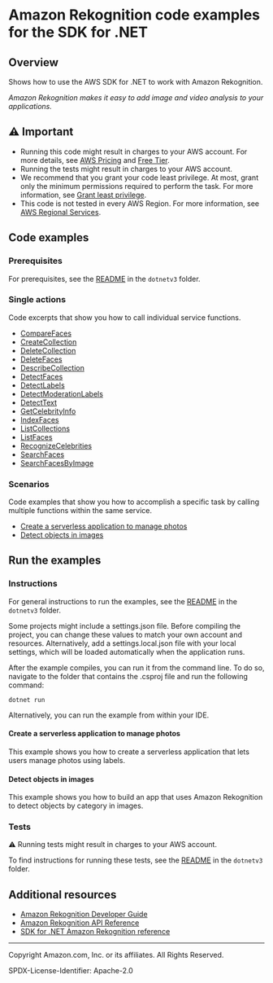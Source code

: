 # Amazon Rekognition code examples for the SDK for .NET

## Overview

Shows how to use the AWS SDK for .NET to work with Amazon Rekognition.

<!--custom.overview.start-->
<!--custom.overview.end-->

_Amazon Rekognition makes it easy to add image and video analysis to your applications._

## ⚠ Important

* Running this code might result in charges to your AWS account. For more details, see [AWS Pricing](https://aws.amazon.com/pricing/) and [Free Tier](https://aws.amazon.com/free/).
* Running the tests might result in charges to your AWS account.
* We recommend that you grant your code least privilege. At most, grant only the minimum permissions required to perform the task. For more information, see [Grant least privilege](https://docs.aws.amazon.com/IAM/latest/UserGuide/best-practices.html#grant-least-privilege).
* This code is not tested in every AWS Region. For more information, see [AWS Regional Services](https://aws.amazon.com/about-aws/global-infrastructure/regional-product-services).

<!--custom.important.start-->
<!--custom.important.end-->

## Code examples

### Prerequisites

For prerequisites, see the [README](../README.md#Prerequisites) in the `dotnetv3` folder.


<!--custom.prerequisites.start-->
<!--custom.prerequisites.end-->

### Single actions

Code excerpts that show you how to call individual service functions.

- [CompareFaces](CompareFacesExample/CompareFaces.cs#L6)
- [CreateCollection](CreateCollectionExample/CreateCollection.cs#L6)
- [DeleteCollection](DeleteCollectionExample/DeleteCollection.cs#L6)
- [DeleteFaces](DeleteFacesExample/DeleteFaces.cs#L6)
- [DescribeCollection](DescribeCollectionExample/DescribeCollection.cs#L6)
- [DetectFaces](DetectFacesExample/DetectFaces.cs#L6)
- [DetectLabels](DetectLabelsExample/DetectLabels.cs#L6)
- [DetectModerationLabels](DetectModerationLabelsExample/DetectModerationLabels.cs#L6)
- [DetectText](DetectTextExample/DetectText.cs#L6)
- [GetCelebrityInfo](CelebrityInfoExample/CelebrityInfo.cs#L6)
- [IndexFaces](AddFacesExample/AddFaces.cs#L6)
- [ListCollections](ListCollectionsExample/ListCollections.cs#L6)
- [ListFaces](ListFacesExample/ListFaces.cs#L6)
- [RecognizeCelebrities](CelebritiesInImageExample/CelebritiesInImage.cs#L6)
- [SearchFaces](SearchFacesMatchingIdExample/SearchFacesMatchingId.cs#L6)
- [SearchFacesByImage](SearchFacesMatchingImageExample/SearchFacesMatchingImage.cs#L6)

### Scenarios

Code examples that show you how to accomplish a specific task by calling multiple
functions within the same service.

- [Create a serverless application to manage photos](../cross-service/PhotoAssetManager)
- [Detect objects in images](../cross-service/PhotoAnalyzerApp)


<!--custom.examples.start-->
<!--custom.examples.end-->

## Run the examples

### Instructions

For general instructions to run the examples, see the
[README](../README.md#building-and-running-the-code-examples) in the `dotnetv3` folder.

Some projects might include a settings.json file. Before compiling the project,
you can change these values to match your own account and resources. Alternatively,
add a settings.local.json file with your local settings, which will be loaded automatically
when the application runs.

After the example compiles, you can run it from the command line. To do so, navigate to
the folder that contains the .csproj file and run the following command:

```
dotnet run
```

Alternatively, you can run the example from within your IDE.


<!--custom.instructions.start-->
<!--custom.instructions.end-->



#### Create a serverless application to manage photos

This example shows you how to create a serverless application that lets users manage photos using labels.


<!--custom.scenario_prereqs.cross_PAM.start-->
<!--custom.scenario_prereqs.cross_PAM.end-->


<!--custom.scenarios.cross_PAM.start-->
<!--custom.scenarios.cross_PAM.end-->

#### Detect objects in images

This example shows you how to build an app that uses Amazon Rekognition to detect objects by category in images.


<!--custom.scenario_prereqs.cross_RekognitionPhotoAnalyzer.start-->
<!--custom.scenario_prereqs.cross_RekognitionPhotoAnalyzer.end-->


<!--custom.scenarios.cross_RekognitionPhotoAnalyzer.start-->
<!--custom.scenarios.cross_RekognitionPhotoAnalyzer.end-->

### Tests

⚠ Running tests might result in charges to your AWS account.


To find instructions for running these tests, see the [README](../README.md#Tests)
in the `dotnetv3` folder.



<!--custom.tests.start-->
<!--custom.tests.end-->

## Additional resources

- [Amazon Rekognition Developer Guide](https://docs.aws.amazon.com/rekognition/latest/dg/what-is.html)
- [Amazon Rekognition API Reference](https://docs.aws.amazon.com/rekognition/latest/APIReference/Welcome.html)
- [SDK for .NET Amazon Rekognition reference](https://docs.aws.amazon.com/sdkfornet/v3/apidocs/items/Rekognition/NRekognition.html)

<!--custom.resources.start-->
<!--custom.resources.end-->

---

Copyright Amazon.com, Inc. or its affiliates. All Rights Reserved.

SPDX-License-Identifier: Apache-2.0